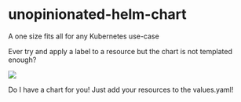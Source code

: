 # unopinionated-helm-chart
A one size fits all for any Kubernetes use-case

Ever try and apply a label to a resource but the chart is not templated enough?

![](https://i.imgur.com/s4dTtBy.jpg)

Do I have a chart for you! Just add your resources to the values.yaml!
